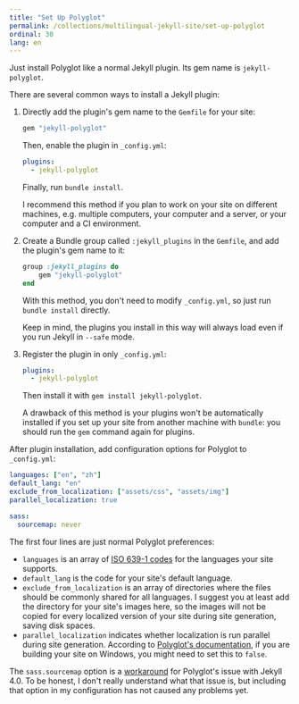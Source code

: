 ```yaml
---
title: "Set Up Polyglot"
permalink: /collections/multilingual-jekyll-site/set-up-polyglot
ordinal: 30
lang: en
---
```


Just install Polyglot like a normal Jekyll plugin. Its gem name is
`jekyll-polyglot`.

There are several common ways to install a Jekyll plugin:

1. Directly add the plugin's gem name to the `Gemfile` for your site:

   ```ruby
   gem "jekyll-polyglot"
   ```

   Then, enable the plugin in `_config.yml`:

   ```yml
   plugins:
     - jekyll-polyglot
   ```

   Finally, run `bundle install`.

   I recommend this method if you plan to work on your site on different
   machines, e.g. multiple computers, your computer and a server, or your
   computer and a CI environment.

2. Create a Bundle group called `:jekyll_plugins` in the `Gemfile`, and add the
   plugin's gem name to it:

   ```ruby
   group :jekyll_plugins do
       gem "jekyll-polyglot"
   end
   ```

   With this method, you don't need to modify `_config.yml`, so just run
   `bundle install` directly.

   Keep in mind, the plugins you install in this way will always load even if
   you run Jekyll in `--safe` mode.

3. Register the plugin in only `_config.yml`:

   ```yml
   plugins:
     - jekyll-polyglot
   ```

   Then install it with `gem install jekyll-polyglot`.

   A drawback of this method is your plugins won't be automatically installed
   if you set up your site from another machine with `bundle`: you should run
   the `gem` command again for plugins.

After plugin installation, add configuration options for Polyglot to
`_config.yml`:

```yml
languages: ["en", "zh"]
default_lang: "en"
exclude_from_localization: ["assets/css", "assets/img"]
parallel_localization: true

sass:
  sourcemap: never
```

The first four lines are just normal Polyglot preferences:

- `languages` is an array of [ISO 639-1
  codes](https://en.wikipedia.org/wiki/List_of_ISO_639-1_codes) for the
  languages your site supports.
- `default_lang` is the code for your site's default language.
- `exclude_from_localization` is an array of directories where the files should
  be commonly shared for all languages. I suggest you at least add the
  directory for your site's images here, so the images will not be copied for
  every localized version of your site during site generation, saving disk
  spaces.
- `parallel_localization` indicates whether localization is run parallel during
  site generation. According to [Polyglot's
  documentation](https://github.com/untra/polyglot#compatibility), if you are
  building your site on Windows, you might need to set this to `false`.

The `sass.sourcemap` option is a
[workaround](https://github.com/untra/polyglot/issues/107#issuecomment-598274075)
for Polyglot's issue with Jekyll 4.0. To be honest, I don't really understand
what that issue is, but including that option in my configuration has not
caused any problems yet.
